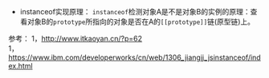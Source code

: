 - instanceof实现原理：
`instanceof`检测对象A是不是对象B的实例的原理：查看对象B的`prototype`所指向的对象是否在A的`[[prototype]]`链(原型链)上。   

参考：
1，http://www.itkaoyan.cn/?p=62   
1，https://www.ibm.com/developerworks/cn/web/1306_jiangjj_jsinstanceof/index.html
